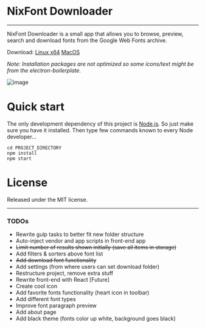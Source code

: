 # NixFont Downloader
--------

NixFont Downloader is a small app that allows you to browse, preview, search and download fonts from the Google Web Fonts archive.

Download: [Linux x64](http://snapbin.net:1337/uploads/nix-font-downloader-0.0.1.deb) [MacOS](http://snapbin.net:1337/uploads/nix-font-downloader-0.0.1.dmg)

*Note: Installation packages are not optimized so some icons/text might be from the electron-boilerplate.*

![image](http://i.imgur.com/cq9XZsS.png?1)


# Quick start
The only development dependency of this project is [Node.js](https://nodejs.org). So just make sure you have it installed.
Then type few commands known to every Node developer...
```
cd PROJECT_DIRECTORY
npm install
npm start
```

# License

Released under the MIT license.

--------
### TODOs

* Rewrite gulp tasks to better fit new folder structure
* Auto-inject vendor and app scripts in front-end app
* ~~Limit number of results shown initially (save all items in storage)~~
* Add filters & sorters above font list
* ~~Add download font functionality~~
* Add settings (from where users can set download folder)
* Restructure project, remove extra stuff
* Rewrite front-end with React [Future]
* Create cool icon
* Add favorite fonts functionality (heart icon in toolbar)
* Add different font types
* Improve font paragraph preview
* Add about page
* Add black theme (fonts color up white, background goes black)
